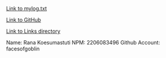 [Link to mylog.txt](TXT/mylog.txt)

[Link to GitHub](https://github.com/facesofgoblin/os241)

[Link to Links directory](LINKS/)

Name: Rana Koesumastuti
NPM: 2206083496
Github Account: facesofgoblin

